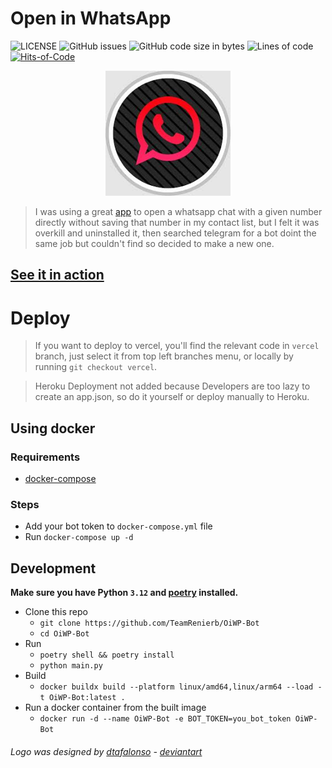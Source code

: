 # Open in WhatsApp

![LICENSE](https://img.shields.io/github/license/TeamRenierb/OiWP-Bot?style=flat&color=ff0000)
![GitHub issues](https://img.shields.io/github/issues/TeamRenierb/OiWP-Bot?color=fdf629)
![GitHub code size in bytes](https://img.shields.io/github/languages/code-size/TeamRenierb/OiWP-Bot?color=c4fff9&label=Repo%20size)
![Lines of code](https://img.shields.io/tokei/lines/github/TeamRenierb/OiWP-Bot?color=e63977)
[![Hits-of-Code](https://hitsofcode.com/github/TeamRenierb/OiWP-Bot?branch=main)](https://hitsofcode.com/github/TeamRenierb/OiWP-Bot/view?branch=main)


<div align="center" width="100%">
<img width=200 src="OiWP-Logo.png">
</div>

> I was using a great [app](https://github.com/subhamtyagi/openinwa/) to open a whatsapp chat with a given number directly without saving that number in my contact list, but I felt it was overkill and uninstalled it, then searched telegram for a bot doint the same job but couldn't find so decided to make a new one.

## [See it in action](https://t.me/InWhatsAppBot)


# Deploy
> If you want to deploy to vercel, you'll find the relevant code in `vercel` branch, just select it from top left branches menu, or locally by running `git checkout vercel`.

> Heroku Deployment not added because Developers are too lazy to create an app.json, so do it yourself or deploy manually to Heroku.

## Using docker

### Requirements

- [docker-compose](https://github.com/docker/compose)

### Steps

- Add your bot token to `docker-compose.yml` file
- Run `docker-compose up -d`

## Development
**Make sure you have Python `3.12` and [poetry](https://python-poetry.org/) installed.**

- Clone this repo
  - `git clone https://github.com/TeamRenierb/OiWP-Bot`
  - `cd OiWP-Bot`
- Run
  - `poetry shell && poetry install`
  - `python main.py`
- Build
  - `docker buildx build --platform linux/amd64,linux/arm64 --load -t OiWP-Bot:latest .`
- Run a docker container from the built image
  - `docker run -d --name OiWP-Bot -e BOT_TOKEN=you_bot_token OiWP-Bot`


###### Logo was designed by [dtafalonso](https://iconarchive.com/artist/dtafalonso.html) - [deviantart](https://www.deviantart.com/dtafalonso)
